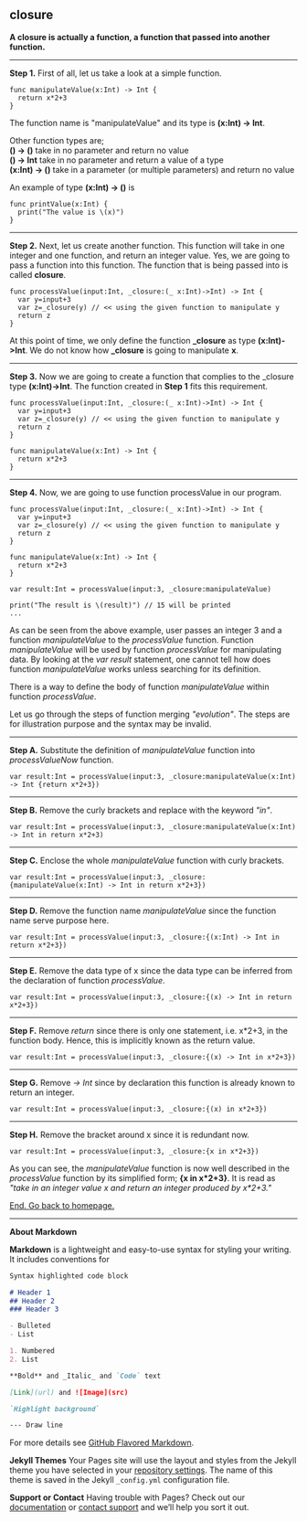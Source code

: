 ## closure
**A closure is actually a function, a function that passed into another function.**

---
**Step 1.** First of all, let us take a look at a simple function.
```
func manipulateValue(x:Int) -> Int {
  return x*2+3
}
```
The function name is "manipulateValue" and its type is **(x:Int) -> Int**.  

Other function types are;  
**() -> ()**      take in no parameter and return no value  
**() -> Int**     take in no parameter and return a value of a type  
**(x:Int) -> ()** take in a parameter (or multiple parameters) and return no value  

An example of type **(x:Int) -> ()** is
```
func printValue(x:Int) {
  print("The value is \(x)")
}
```
---
**Step 2.** Next, let us create another function. This function will take in one integer and one function, and return an integer value. Yes, we are going to pass a function into this function. The function that is being passed into is called **closure**.
```
func processValue(input:Int, _closure:(_ x:Int)->Int) -> Int {
  var y=input+3
  var z=_closure(y) // << using the given function to manipulate y
  return z
}
```
At this point of time, we only define the function **_closure** as type **(x:Int)->Int**. We do not know how **_closure** is going to manipulate **x**.
  
---
**Step 3.** Now we are going to create a function that complies to the _closure type **(x:Int)->Int**. The function created in **Step 1** fits this requirement.
```
func processValue(input:Int, _closure:(_ x:Int)->Int) -> Int {
  var y=input+3
  var z=_closure(y) // << using the given function to manipulate y
  return z
}

func manipulateValue(x:Int) -> Int {
  return x*2+3
}
```

---
**Step 4.** Now, we are going to use function processValue in our program.
```
func processValue(input:Int, _closure:(_ x:Int)->Int) -> Int {
  var y=input+3
  var z=_closure(y) // << using the given function to manipulate y
  return z
}

func manipulateValue(x:Int) -> Int {
  return x*2+3
}

var result:Int = processValue(input:3, _closure:manipulateValue)

print("The result is \(result)") // 15 will be printed
...
```
As can be seen from the above example, user passes an integer 3 and a function *manipulateValue* to the *processValue* function. Function *manipulateValue* will be used by function *processValue* for manipulating data. By looking at the *var result* statement, one cannot tell how does function *manipulateValue* works unless searching for its definition.  

There is a way to define the body of function *manipulateValue* within function *processValue*.  

Let us go through the steps of function merging *"evolution"*. The steps are for illustration purpose and the syntax may be invalid.  

---
**Step A.** Substitute the definition of *manipulateValue* function into *processValueNow* function.
```
var result:Int = processValue(input:3, _closure:manipulateValue(x:Int) -> Int {return x*2+3})
```

---
**Step B.** Remove the curly brackets and replace with the keyword *"in"*.
```
var result:Int = processValue(input:3, _closure:manipulateValue(x:Int) -> Int in return x*2+3)
```

---
**Step C.** Enclose the whole *manipulateValue* function with curly brackets.
```
var result:Int = processValue(input:3, _closure:{manipulateValue(x:Int) -> Int in return x*2+3})
```

---
**Step D.** Remove the function name *manipulateValue* since the function name serve purpose here.
```
var result:Int = processValue(input:3, _closure:{(x:Int) -> Int in return x*2+3})
```

---
**Step E.** Remove the data type of x since the data type can be inferred from the declaration of function *processValue*.
```
var result:Int = processValue(input:3, _closure:{(x) -> Int in return x*2+3})
```

---
**Step F.** Remove *return* since there is only one statement, i.e. x\*2+3, in the function body. Hence, this is implicitly known as the return value.
```
var result:Int = processValue(input:3, _closure:{(x) -> Int in x*2+3})
```

---
**Step G.** Remove *-> Int* since by declaration this function is already known to return an integer.
```
var result:Int = processValue(input:3, _closure:{(x) in x*2+3})
```

---
**Step H.** Remove the bracket around x since it is redundant now.
```
var result:Int = processValue(input:3, _closure:{x in x*2+3})
```
As you can see, the *manipulateValue* function is now well described in the *processValue* function by its simplified form;
**{x in x\*2+3}**. It is read as *"take in an integer value x and return an integer produced by x\*2+3."*












  
  
[End. Go back to homepage.](https://siewmeng.github.io/swift/)

-------------------------------------------------------------------------

**About Markdown**

**Markdown** is a lightweight and easy-to-use syntax for styling your writing. It includes conventions for

```markdown
Syntax highlighted code block

# Header 1
## Header 2
### Header 3

- Bulleted
- List

1. Numbered
2. List

**Bold** and _Italic_ and `Code` text

[Link](url) and ![Image](src)

`Highlight background`

--- Draw line

```
For more details see [GitHub Flavored Markdown](https://guides.github.com/features/mastering-markdown/).

**Jekyll Themes**
Your Pages site will use the layout and styles from the Jekyll theme you have selected in your [repository settings](https://github.com/siewmeng/sm/settings). The name of this theme is saved in the Jekyll `_config.yml` configuration file.

**Support or Contact**
Having trouble with Pages? Check out our [documentation](https://help.github.com/categories/github-pages-basics/) or [contact support](https://github.com/contact) and we’ll help you sort it out.
